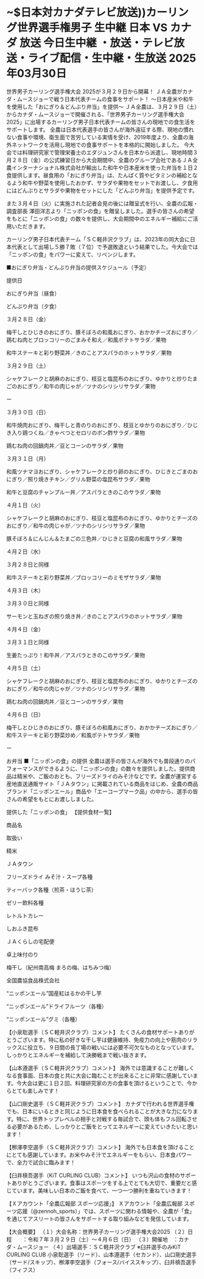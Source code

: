 # ~$日本対カナダテレビ放送))カーリング世界選手権男子 生中継 日本 VS カナダ 放送 今日生中継 ・放送・テレビ放送・ライブ配信・生中継・生放送 2025年03月30日

世界男子カーリング選手権大会 2025が３月２９日から開幕！ ＪＡ全農がカナダ・ムースジョーで戦う日本代表チームの食事をサポート！ ～日本産米や和牛を使用した「おにぎり＆どんぶり弁当」を提供～
ＪＡ全農は、３月２９日（土）からカナダ・ムースジョーで開催される、「世界男子カーリング選手権大会2025」に出場するカーリング男子日本代表チームの皆さんの現地での食生活をサポートします。
全農は日本代表選手の皆さんが海外遠征する際、現地の慣れない食事や環境、衛生面で苦労している実情を受け、2019年度より、全農の海外ネットワークを活用し現地での食事サポートを本格的に開始しました。
今大会では料理研究家で管理栄養士のエダジュンさんを日本から派遣し、現地時間３月２８日（金）の公式練習日から大会期間中、全農のグループ会社であるＪＡ全農インターナショナル株式会社が輸出した和牛や日本産米を使った弁当を１日２食提供します。昼食用の「おにぎり弁当」は、たんぱく質やビタミンの補給となるよう和牛や野菜を使用したおかず、サラダや果物をセットでお渡しし、夕食用にはどんぶりとサラダや果物をセットにした「どんぶり弁当」を提供予定です。

また３月４日（火）に実施された記者会見の後には贈呈式を行い、全農の広報・調査部長 澤田洋志より「ニッポンの食」を贈呈しました。選手の皆さんの希望をもとに「ニッポンの食」の数々を提供し、大会期間中のエネルギー補給にご活用いただきます。

カーリング男子日本代表チーム「ＳＣ軽井沢クラブ」は、2023年の同大会に日本代表として出場し５勝７敗（７位）で予選敗退という結果でした。今大会では「ニッポンの食」をパワーに変えて、リベンジします。

■おにぎり弁当・どんぶり弁当の提供スケジュール（予定）

提供日

おにぎり弁当（昼食）

どんぶり弁当（夕食）

３月２８日（金）

梅干しとひじきのおにぎり、豚そぼろの和風おにぎり、おかかチーズおにぎり／鶏むね肉とブロッコリーのごまみそ和え／和風ポテトサラダ／果物

和牛ステーキと彩り野菜丼／きのことアスパラのホットサラダ／果物

３月２９日（土）

シャケフレークと胡麻のおにぎり、枝豆と塩昆布のおにぎり、ゆかりと炒りたまごのおにぎり／和牛の肉じゃが／ツナのシリシリサラダ／果物

ー

３月３０日（日）

和牛焼肉おにぎり、梅干しと青のりのおにぎり、枝豆とゆかりのおにぎり／ひじき入り鶏つくね／きゃべつとセロリのポン酢サラダ／果物

鶏むね肉の回鍋肉丼／豆とコーンのサラダ／果物

３月３１日（月）

和風ツナマヨおにぎり、シャケフレークと炒り卵のおにぎり、ひじきとごまのおにぎり／照り焼きチキン／グリル野菜の塩昆布サラダ／果物

和牛と豆腐のチャンプルー丼／アスパラときのこのサラダ／果物

４月１日（火）

シャケフレークと胡麻のおにぎり、枝豆と塩昆布のおにぎり、ゆかりとチーズのおにぎり／和牛の肉じゃが／ツナのシリシリサラダ／果物

豚そぼろ＆にんじん＆たまごの三色丼／ひじきと豆腐の和風サラダ／果物

４月２日（水）

３月２８日と同様

和牛ステーキと彩り野菜丼／ブロッコリーのミモザサラダ／果物

４月３日（木）

３月３０日と同様

サーモンと玉ねぎの照り焼き丼／きのことアスパラのホットサラダ／果物

４月４日（金）

３月３１日と同様

生姜たっぷり！和牛丼／アスパラときのこのサラダ／果物

４月５日（土）

シャケフレークと胡麻のおにぎり、枝豆と塩昆布のおにぎり、ゆかりとチーズのおにぎり／和牛の肉じゃが／ツナのシリシリサラダ／果物

鶏むね肉の回鍋肉丼／豆とコーンのサラダ／果物

４月６日（日）

梅干しとひじきのおにぎり、豚そぼろの和風おにぎり、おかかチーズおにぎり／和牛ステーキと彩り野菜炒め／和風ポテトサラダ／果物

ー

お弁当
■「ニッポンの食」の提供
全農は選手の皆さんが海外でも普段通りのパフォーマンスができるように、「ニッポンの食」の数々を提供しました。提供商品は精米や、ご飯のおとも、フリーズドライのみそ汁などです。全農が運営する産地直送通販サイト「ＪＡタウン」に掲載されている商品をはじめ、全農の商品ブランド「ニッポンエール」商品や「エーコープマーク品」の中から、選手の皆さんの希望をもとにお渡ししました。

提供した「ニッポンの食」
【提供食材一覧】

商品名

取扱い

精米

ＪＡタウン

フリーズドライ みそ汁・スープ各種

ティーバック各種（煎茶・ほうじ茶）

ゼリー飲料各種

レトルトカレー

しおふき昆布　

ＪＡくらしの宅配便

卓上味付のり

梅干し（紀州南高梅 まろの梅、はちみつ梅）

全国農協食品株式会社

“ニッポンエール”国産紅はるかの干し芋

“ニッポンエール”ドライフルーツ（各種）

“ニッポンエール”グミ（各種）



【小泉聡選手（ＳＣ軽井沢クラブ）コメント】
たくさんの食材サポートありがとうございます。特に私の好きな干し芋は健康維持、免疫力の向上や筋肉のリラックスに役立ち、９日間の長丁場の戦いには必要不可欠なものとなっています。しっかりとエネルギーを補給して決勝戦まで戦い抜きます。

【山本遵選手（ＳＣ軽井沢クラブ）コメント】
海外では意識することが難しくなる食事面、日本の食と共に大会に臨むことが出来ることに非常に感謝しています。今大会は更に１日２回、料理研究家の方の食事を頂けるということで、今からとても楽しみです！

【山口剛史選手（ＳＣ軽井沢クラブ）コメント】
カナダで行われる世界選手権でも、日本にいるときと同じように日本食を食べられることが大きな力になります。特に、世界トップレベルの相手と対戦する毎試合で、頭も体もフル回転させる必要があるため、しっかりとご飯をとってエネルギーに変えていきたいと思います！

【栁澤李空選手（ＳＣ軽井沢クラブ）コメント】
海外でも日本食を頂けることにとても感謝しています。お米やみそ汁でエネルギーをもらい、日本食パワーで、全力で試合に臨みます！

【臼井槙吾選手（KiT CURLING CLUB）コメント】
いつも沢山の食材のサポートありがとうございます。食事はスポーツをする上でとても大切で、重要だと感じています。美味しい日本のご飯を食べて、一つ一つ勝利を重ねていきます！


【Ｘアカウント「全農広報部 スポーツ応援」】
Ｘアカウント「全農広報部 スポーツ応援（@zennoh_sports）」では、スポーツに関わる情報や、全農が「食」を通じてアスリートの皆さんをサポートする取り組みなどを発信しています。


【大会概要】
（１）大会名称：世界男子カーリング選手権大会2025
（２）日程　　：令和７年３月２９日（土）～４月６日（日）
（３）開催地　：カナダ・ムースジョー
（４）出場選手：ＳＣ軽井沢クラブ ※臼井選手のみKiT CURLING CLUB
小泉聡選手（リード）、山本遵選手（セカンド）、山口剛史選手（サード/スキップ）、栁澤李空選手（フォース/バイススキップ）、臼井槙吾選手（フィフス）